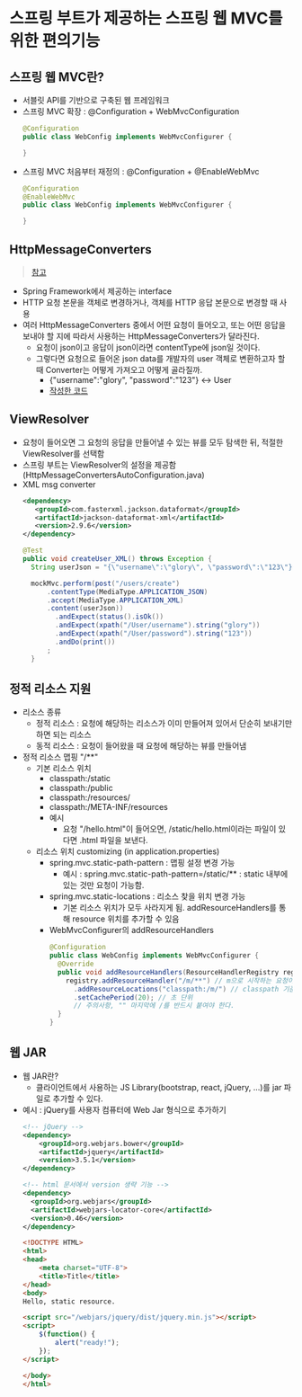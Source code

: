 # 스프링 부트가 제공하는 스프링 웹 MVC를 위한 편의기능
## 스프링 웹 MVC란?
* 서블릿 API를 기반으로 구축된 웹 프레임워크
* 스프링 MVC 확장 : @Configuration + WebMvcConfiguration
  ```java
  @Configuration
  public class WebConfig implements WebMvcConfigurer {

  }
  ```
* 스프링 MVC 처음부터 재정의 : @Configuration + @EnableWebMvc
  ```java
  @Configuration
  @EnableWebMvc
  public class WebConfig implements WebMvcConfigurer {

  }
  ```
## HttpMessageConverters
> [참고](https://docs.spring.io/spring/docs/5.0.7.RELEASE/spring-framework-reference/web.html#mvc-config-message-converters)
* Spring Framework에서 제공하는 interface
* HTTP 요청 본문을 객체로 변경하거나, 객체를 HTTP 응답 본문으로 변경할 때 사용
* 여러 HttpMessageConverters 중에서 어떤 요청이 들어오고, 또는 어떤 응답을 보내야 할 지에 따라서 사용하는 HttpMessageConverters가 달라진다.
  * 요청이 json이고 응답이 json이라면 contentType에 json일 것이다.
  * 그렇다면 요청으로 들어온 json data를 개발자의 user 객체로 변환하고자 할 때 Converter는 어떻게 가져오고 어떻게 골라질까.
    * {"username":"glory", "password":"123"} ↔ User
    * [작성한 코드](https://github.com/96glory/whiteship-spring-boot/tree/af25b967eec33bd65ac49b9c083e30b8ba3a29c4/springwebmvc/src)

## ViewResolver
* 요청이 들어오면 그 요청의 응답을 만들어낼 수 있는 뷰를 모두 탐색한 뒤, 적절한 ViewResolver를 선택함
* 스프링 부트는 ViewResolver의 설정을 제공함 (HttpMessageConvertersAutoConfiguration.java)
* XML msg converter
  ```xml
  <dependency>
     <groupId>com.fasterxml.jackson.dataformat</groupId>
     <artifactId>jackson-dataformat-xml</artifactId>
     <version>2.9.6</version>
  </dependency>
  ```
  ```java
  @Test
  public void createUser_XML() throws Exception {
    String userJson = "{\"username\":\"glory\", \"password\":\"123\"}";

    mockMvc.perform(post("/users/create")
        .contentType(MediaType.APPLICATION_JSON)
        .accept(MediaType.APPLICATION_XML)
        .content(userJson))
          .andExpect(status().isOk())
          .andExpect(xpath("/User/username").string("glory"))
          .andExpect(xpath("/User/password").string("123"))
          .andDo(print())
        ;
    }
  ```

## 정적 리소스 지원
* 리소스 종류
  * 정적 리소스 : 요청에 해당하는 리소스가 이미 만들어져 있어서 단순히 보내기만 하면 되는 리소스
  * 동적 리소스 : 요청이 들어왔을 때 요청에 해당하는 뷰를 만들어냄
* 정적 리소스 맵핑 "/**"
  * 기본 리소스 위치
    * classpath:/static
    * classpath:/public
    * classpath:/resources/
    * classpath:/META-INF/resources
    * 예시
      * 요청 "/hello.html"이 들어오면, /static/hello.html이라는 파일이 있다면 .html 파일을 보낸다.
  * 리소스 위치 customizing (in application.properties)
    * spring.mvc.static-path-pattern : 맵핑 설정 변경 가능
      * 예시 : spring.mvc.static-path-pattern=/static/** : static 내부에 있는 것만 요청이 가능함.
    * spring.mvc.static-locations : 리소스 찾을 위치 변경 가능
      * 기본 리소스 위치가 모두 사라지게 됨. addResourceHandlers를 통해 resource 위치를 추가할 수 있음
    * WebMvcConfigurer의 addResourceHandlers
      ```java
      @Configuration
      public class WebConfig implements WebMvcConfigurer {
        @Override
        public void addResourceHandlers(ResourceHandlerRegistry registry) {
          registry.addResourceHandler("/m/**") // m으로 시작하는 요청이 들어오면
            .addResourceLocations("classpath:/m/") // classpath 기준으로 m 디렉토리 내에서 리소스를 찾겠다.
            .setCachePeriod(20); // 초 단위
            // 주의사항, "" 마지막에 /를 반드시 붙여야 한다.
        }
      }
      ```

## 웹 JAR
* 웹 JAR란?
  * 클라이언트에서 사용하는 JS Library(bootstrap, react, jQuery, ...)를 jar 파일로 추가할 수 있다.
* 예시 : jQuery를 사용자 컴퓨터에 Web Jar 형식으로 추가하기
  ```xml
  <!-- jQuery -->
  <dependency>
      <groupId>org.webjars.bower</groupId>
      <artifactId>jquery</artifactId>
      <version>3.5.1</version>
  </dependency>

  <!-- html 문서에서 version 생략 기능 -->
  <dependency>
    <groupId>org.webjars</groupId>
    <artifactId>webjars-locator-core</artifactId>
    <version>0.46</version>
  </dependency>
  ```
  ```html
  <!DOCTYPE HTML>
  <html>
  <head>
      <meta charset="UTF-8">
      <title>Title</title>
  </head>
  <body>
  Hello, static resource.

  <script src="/webjars/jquery/dist/jquery.min.js"></script>
  <script>
      $(function() {
          alert("ready!");
      });
  </script>

  </body>
  </html>
  ```
